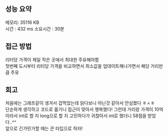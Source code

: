 
## 성능 요약
메모리: 35116 KB	
시간 : 432 ms
소요시간 : 30분

## 접근 방법
리터당 가격이 제일 작은 곳에서 최대한 주유해야함  
첫번째 도시부터 리터당 가격을 비교하면서 최소값을 업데이트해나가면서 해당 거리만큼 주유  


## 회고
처음에는 그래프같이 생겨서 겁먹었는데 읽다보니 아닌것 같아서 안심했다 ㅎㅅㅎ  
단순하게 생각하고 코드로 옮기니 접근이 맞아서 행복했다! 그런데 거리랑 가격이 10억이라서 int로 할 지 long으로 할 지 고민하다가 귀찮아서 int로 했더니 58점을 받았다..^^  
앞으로 긴가민가할 때는 큰 타입으로 하자!
